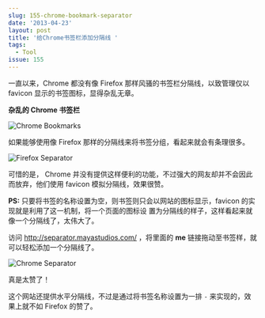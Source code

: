 ```yaml
---
slug: 155-chrome-bookmark-separator
date: '2013-04-23'
layout: post
title: '给Chrome书签栏添加分隔线 '
tags:
  - Tool
issue: 155
---
```


一直以来，Chrome 都没有像 Firefox 那样风骚的书签栏分隔线，以致管理仅以 favicon 显示的书签图标，显得杂乱无章。

**杂乱的 Chrome 书签栏**

![Chrome Bookmarks](https://github.com/greatghoul/greatghoul.github.io/assets/208966/13cbba9c-b7fe-4436-a317-8953ed46ca6a)

如果能够使用像 Firefox 那样的分隔线来将书签分组，看起来就会有条理很多。

![Firefox Separator](https://github.com/greatghoul/greatghoul.github.io/assets/208966/f25cff96-4bb2-4f9b-bfc4-076d65abfddd)

可惜的是， Chrome 并没有提供这样便利的功能，不过强大的网友却并不会因此而放弃，他们使用 favicon 模拟分隔线，效果很赞。

**PS:** 只要将书签的名称设置为空，则书签则只会以网站的图标显示，favicon 的实现就是利用了这一机制，将一个页面的图标设
置为分隔线的样子，这样看起来就像一个分隔线了，太伟大了。

访问 <http://separator.mayastudios.com/> ，将里面的 **me** 链接拖动至书签样，就可以轻松添加一个分隔线了。

![Chrome Separator](https://github.com/greatghoul/greatghoul.github.io/assets/208966/37f68432-bf04-40e7-80d7-809b502b40a1)

真是太赞了！

这个网站还提供水平分隔线，不过是通过将书签名称设置为一排 `-` 来实现的，效果上就不如 Firefox 的赞了。

